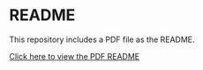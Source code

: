 # README

This repository includes a PDF file as the README.

[Click here to view the PDF README](./CS315_S23_Team13.pdf)
